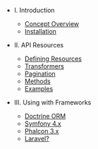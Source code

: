- I. Introduction
    - [Concept Overview](README.md)
    - [Installation](installation.md)

- II. API Resources
    - [Defining Resources](defining-resources.md)
    - [Transformers](transformers.md)
    - [Pagination](pagination.md)
    - [Methods](methods.md)
    - [Examples](examples.md)

- III. Using with Frameworks
    - [Doctrine ORM](doctrine.md)
    - [Symfony 4.x](symfony-4.md)
    - [Phalcon 3.x](phalcon-3.md)
    - [Laravel?](laravel.md)
